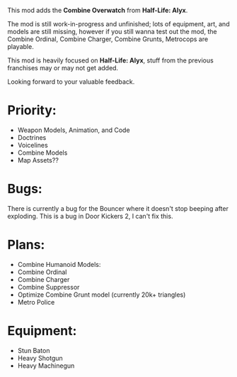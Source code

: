 This mod adds the **Combine Overwatch** from **Half-Life: Alyx**.

The mod is still work-in-progress and unfinished; lots of equipment, art, and models are still missing, however if you still wanna test out the mod, the Combine Ordinal, Combine Charger, Combine Grunts, Metrocops are playable.

This mod is heavily focused on **Half-Life: Alyx**, stuff from the previous franchises may or may not get added.

Looking forward to your valuable feedback.

# Priority:
- Weapon Models, Animation, and Code
- Doctrines
- Voicelines
- Combine Models
- Map Assets??

# Bugs:
There is currently a bug for the Bouncer where it doesn't stop beeping after exploding. This is a bug in Door Kickers 2, I can't fix this.

# Plans:
- Combine Humanoid Models:
- Combine Ordinal
- Combine Charger
- Combine Suppressor
- Optimize Combine Grunt model (currently 20k+ triangles)
- Metro Police

# Equipment:
- Stun Baton
- Heavy Shotgun
- Heavy Machinegun